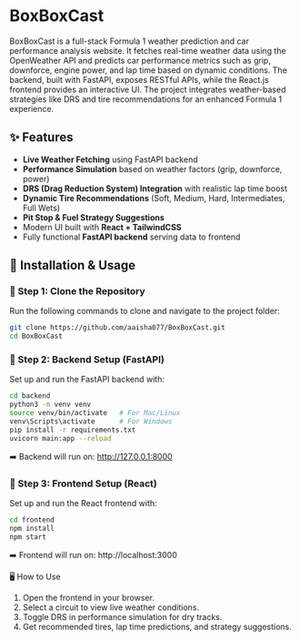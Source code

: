 # BoxBoxCast
BoxBoxCast is a full-stack Formula 1 weather prediction and car performance analysis website. It fetches real-time weather data using the OpenWeather API and predicts car performance metrics such as grip, downforce, engine power, and lap time based on dynamic conditions. The backend, built with FastAPI, exposes RESTful APIs, while the React.js frontend provides an interactive UI. The project integrates weather-based strategies like DRS and tire recommendations for an enhanced Formula 1 experience.

## ✨ Features
- **Live Weather Fetching** using FastAPI backend  
- **Performance Simulation** based on weather factors (grip, downforce, power)  
- **DRS (Drag Reduction System) Integration** with realistic lap time boost  
- **Dynamic Tire Recommendations** (Soft, Medium, Hard, Intermediates, Full Wets)  
- **Pit Stop & Fuel Strategy Suggestions**  
- Modern UI built with **React + TailwindCSS**  
- Fully functional **FastAPI backend** serving data to frontend  

## 🚀 Installation & Usage

### 🔹 Step 1: Clone the Repository
Run the following commands to clone and navigate to the project folder:
```bash
git clone https://github.com/aaisha077/BoxBoxCast.git
cd BoxBoxCast
```
### 🔹 Step 2: Backend Setup (FastAPI)
Set up and run the FastAPI backend with:

```bash
cd backend
python3 -m venv venv
source venv/bin/activate   # For Mac/Linux
venv\Scripts\activate      # For Windows
pip install -r requirements.txt
uvicorn main:app --reload
```
➡️ Backend will run on: http://127.0.0.1:8000

### 🔹 Step 3: Frontend Setup (React)
Set up and run the React frontend with:

```bash
cd frontend
npm install
npm start
```
➡️ Frontend will run on: http://localhost:3000

🖥️ How to Use

1. Open the frontend in your browser.
2. Select a circuit to view live weather conditions.
3. Toggle DRS in performance simulation for dry tracks.
4. Get recommended tires, lap time predictions, and strategy suggestions.
